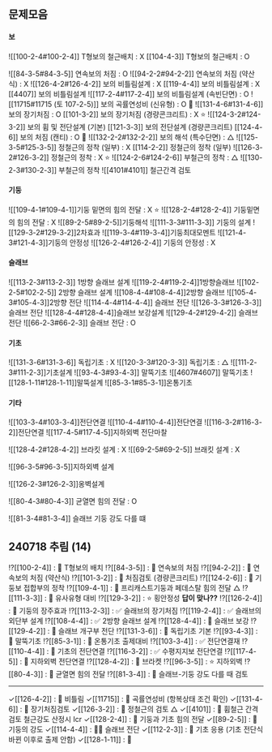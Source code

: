 ## 문제모음
#### 보
![[100-2-4#100-2-4]] 
T형보의 철근배치 : X
[[104-4-3]] T형보의 철근배치 : O

![[84-3-5#84-3-5]]
연속보의 처짐 : O
![[94-2-2#94-2-2]]
연속보의 처짐 (약산식) : X
![[126-4-2#126-4-2]]
보의 비틀림설계 : X
[[119-4-4]] 보의 비틀림설계 : X
[[4407]] 보의 비틀림설계
![[117-2-4#117-2-4]]
보의 비틀림설계 (속빈단면) : O
![[11715#11715 (토 107-2-5)]]
보의 곡률연성비 (신유형) : O 👀
![[131-4-6#131-4-6]]
보의 장기처짐 : O
[[101-3-2]] 보의 장기처짐 (경량콘크리트) : X ⭐️
![[124-3-2#124-3-2]]
 보의 휨 및 전단설계 (기본)
[[121-3-3]] 보의 전단설계 (경량콘크리트)
[[124-4-6]] 보의 처짐 (캔티) : O 👀
![[132-2-2#132-2-2]]
보의 해석 (특수단면) : △
![[125-3-5#125-3-5]]
정철근의 정착 (일부) : X
[[114-2-2]] 정철근의 정착 (일부)
![[126-3-2#126-3-2]]
정철근의 정착 :  X ⭐️
![[124-2-6#124-2-6]]
부철근의 정착 : △ 
![[130-2-3#130-2-3]]
부철근의 정착
![[4101#4101]]
철근간격 검토
#### 기둥
![[109-4-1#109-4-1]]기둥 밑면의 힘의 전달 :  X  ⭐️
![[128-2-4#128-2-4]]
기둥밑면의 힘의 전달 : X
![[89-2-5#89-2-5]]기둥해석
![[111-3-3#111-3-3]] 기둥의 설계
![[129-3-2#129-3-2]]2차효과
![[119-3-4#119-3-4]]기둥최대모멘트
![[121-4-3#121-4-3]]기둥의 안정성
![[126-2-4#126-2-4]]
기둥의 안정성 : X
#### 슬래브
![[113-2-3#113-2-3]] 1방향 슬래브 설계
![[119-2-4#119-2-4]]1방향슬래브
![[102-2-5#102-2-5]] 2방향 슬래브 설계
![[108-4-4#108-4-4]]2방향 슬래브
![[105-4-3#105-4-3]]2방향 전단
![[114-4-4#114-4-4]] 슬래브 전단
![[126-3-3#126-3-3]]슬래브 전단
![[128-4-4#128-4-4]]슬래브 보강설계
![[129-4-2#129-4-2]] 슬래브 전단
![[66-2-3#66-2-3]]
슬래브 전단 : O

#### 기초
![[131-3-6#131-3-6]]
독립기초 : X
![[120-3-3#120-3-3]]
독립기초 : △
![[111-2-3#111-2-3]]기초설계
![[93-4-3#93-4-3]] 말뚝기초
![[4607#4607]] 말뚝기초
![[128-1-11#128-1-11]]말뚝설계
![[85-3-1#85-3-1]]온통기초
#### 기타
![[103-3-4#103-3-4]]전단연결
![[110-4-4#110-4-4]]전단연결
![[116-3-2#116-3-2]]전단연결
![[117-4-5#117-4-5]]지하외벽 전단마찰

![[128-4-2#128-4-2]]
브라킷 설계 : X
![[69-2-5#69-2-5]]
브래킷 설계 : X

![[96-3-5#96-3-5]]지하외벽 설계

![[126-2-3#126-2-3]]옹벽설계

![[80-4-3#80-4-3]]
균열면 힘의 전달 : O

![[81-3-4#81-3-4]] 슬래브 기둥 강도 다를 떄

## 240718 추림 (14)
⁉️[[100-2-4]] : 👀 T형보의 배치
⁉️[[84-3-5]] : 👀 연속보의 처짐
⁉️[[94-2-2]] : 👀 연속보의 처짐 (약산식)
⁉️[[101-3-2]] : 👀 처짐검토 (경량콘크리트)
⁉️[[124-2-6]] : 👀 기둥보 접합부의 정착
⁉️[[109-4-1]] : 👀 프리캐스트기둥과 페데스탈 힘의 전달 △
⁉️[[111-3-3]] : 👀 유사유형 대비
⁉️[[129-3-2]] : ⭐️ 횡안정성 **답이 맞나??**
⁉️[[126-2-4]] : 👀 기둥의 장주효과
⁉️[[113-2-3]] : ✅ 슬래브의 장기처짐
⁉️[[119-2-4]] : ✅ 슬래브의 외단부 설계
⁉️[[108-4-4]] : ✅ 2방향 슬래브 설계
⁉️[[128-4-4]] : 👀 슬래브 보강
⁉️[[129-4-2]] : 👀 슬래브 개구부 전단
⁉️[[131-3-6]] : 👀 독립기초 기본
⁉️[[93-4-3]] : 👀 말뚝기초
⁉️[[85-3-1]] : 👀 온통기초 출제대비
⁉️[[103-3-4]] : ✅ 전단연결재
⁉️[[110-4-4]] : 👀 기초의 전단연결
⁉️[[116-3-2]] : ✅ 수평지지보 전단연결
⁉️[[117-4-5]] : 👀 지하외벽 전단연결
⁉️[[128-4-2]] : 👀 브라켓
⁉️[[96-3-5]] : ⭐️ 지하외벽
⁉️[[80-4-3]] : 👀 균열면 힘의 전달
⁉️[[81-3-4]] : 👀 슬래브-기둥 강도 다를 때 검토
***
✓[[126-4-2]]  : 👀 비틀림
✓[[11715]] : 👀 곡률연성비 (항복상태 조건 확인)
✓[[131-4-6]] : 👀 장기처짐검토
✓[[126-3-2]] : 👀 정철근의 검토 △
✓[[4101]] : 👀 휨철근 간격 검토 철근강도 산정시 Icr
✓[[128-2-4]] : 👀 기둥과 기초 힘의 전달
✓[[89-2-5]] : 👀 기둥의 강도
✓[[114-4-4]] : 👀👀 슬래브 전단
✓[[112-2-3]] : 👀 기초 응용 (기초 전단식 바뀐 이후로 출제 안함)
✓[[128-1-11]] : 👀 
